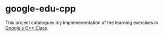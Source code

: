 # google-edu-cpp

This project catalogues my implemenentation of the learning exercises in [Google's C++ Class](https://developers.google.com/edu/c++/).
